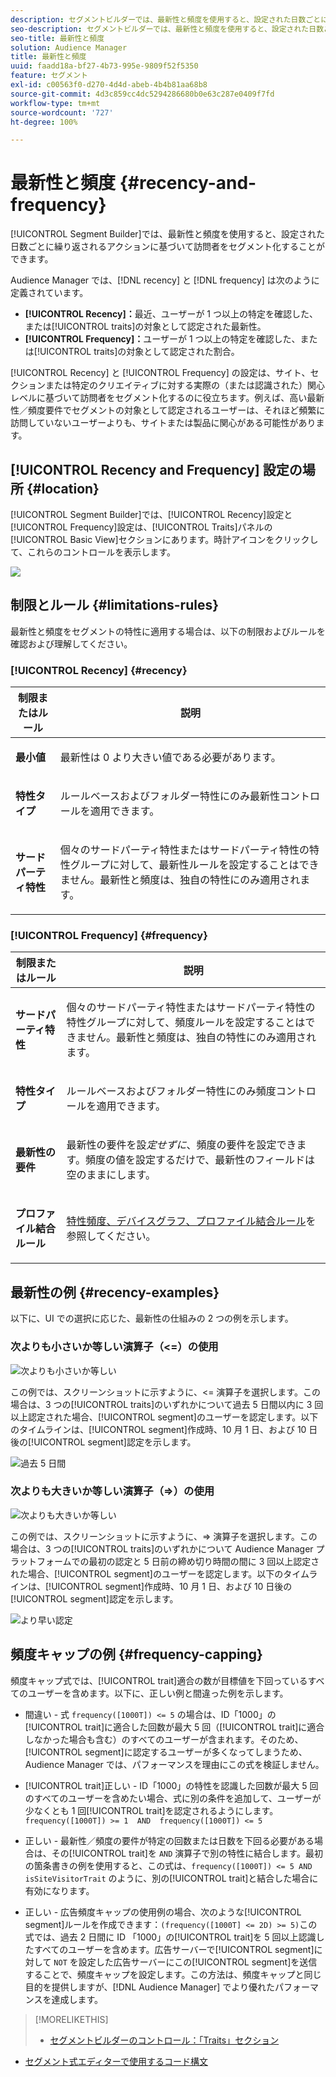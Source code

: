 ```yaml
---
description: セグメントビルダーでは、最新性と頻度を使用すると、設定された日数ごとに繰り返されるアクションに基づいて訪問者をセグメント化することができます。
seo-description: セグメントビルダーでは、最新性と頻度を使用すると、設定された日数ごとに繰り返されるアクションに基づいて訪問者をセグメント化することができます。
seo-title: 最新性と頻度
solution: Audience Manager
title: 最新性と頻度
uuid: faadd18a-bf27-4b73-995e-9809f52f5350
feature: セグメント
exl-id: c00563f0-d270-4d4d-abeb-4b4b81aa68b8
source-git-commit: 4d3c859cc4dc5294286680b0e63c287e0409f7fd
workflow-type: tm+mt
source-wordcount: '727'
ht-degree: 100%

---
```


# 最新性と頻度 {#recency-and-frequency}

[!UICONTROL Segment Builder]では、最新性と頻度を使用すると、設定された日数ごとに繰り返されるアクションに基づいて訪問者をセグメント化することができます。

Audience Manager では、[!DNL recency] と [!DNL frequency] は次のように定義されています。

* **[!UICONTROL Recency]：**&#x200B;最近、ユーザーが 1 つ以上の特定を確認した、または[!UICONTROL traits]の対象として認定された最新性。
* **[!UICONTROL Frequency]：**&#x200B;ユーザーが 1 つ以上の特定を確認した、または[!UICONTROL traits]の対象として認定された割合。

[!UICONTROL Recency] と [!UICONTROL Frequency] の設定は、サイト、セクションまたは特定のクリエイティブに対する実際の（または認識された）関心レベルに基づいて訪問者をセグメント化するのに役立ちます。例えば、高い最新性／頻度要件でセグメントの対象として認定されるユーザーは、それほど頻繁に訪問していないユーザーよりも、サイトまたは製品に関心がある可能性があります。

## [!UICONTROL Recency and Frequency] 設定の場所  {#location}

[!UICONTROL Segment Builder]では、[!UICONTROL Recency]設定と[!UICONTROL Frequency]設定は、[!UICONTROL Traits]パネルの[!UICONTROL Basic View]セクションにあります。時計アイコンをクリックして、これらのコントロールを表示します。

![](assets/recency_frequency.png)

## 制限とルール {#limitations-rules}

最新性と頻度をセグメントの特性に適用する場合は、以下の制限およびルールを確認および理解してください。

### [!UICONTROL Recency] {#recency}

<table id="table_026064124C694D75B7A960457D50170B"> 
 <thead> 
  <tr> 
   <th colname="col1" class="entry"> 制限またはルール </th> 
   <th colname="col2" class="entry"> 説明 </th> 
  </tr> 
 </thead>
 <tbody> 
  <tr> 
   <td colname="col1"> <p> <b>最小値</b> </p> </td> 
   <td colname="col2"> <p>最新性は 0 より大きい値である必要があります。 </p> </td> 
  </tr>
  <tr> 
   <td colname="col1"> <p> <b>特性タイプ</b> </p> </td> 
   <td colname="col2"> <p>ルールベースおよびフォルダー特性にのみ最新性コントロールを適用できます。 </p> </td> 
  </tr> 
  <tr> 
   <td colname="col1"> <p> <b>サードパーティ特性</b> </p> </td> 
   <td colname="col2"> <p>個々のサードパーティ特性またはサードパーティ特性の特性グループに対して、最新性ルールを設定することはできません。最新性と頻度は、独自の特性にのみ適用されます。 </p> </td> 
  </tr> 
 </tbody> 
</table>

### [!UICONTROL Frequency] {#frequency}

<table id="table_EBD621D26C8B4D03933E8C0753C892A7"> 
 <thead> 
  <tr> 
   <th colname="col1" class="entry"> 制限またはルール </th> 
   <th colname="col2" class="entry"> 説明 </th> 
  </tr> 
 </thead>
 <tbody> 
  <tr> 
   <td colname="col1"> <p> <b>サードパーティ特性</b> </p> </td> 
   <td colname="col2"> <p>個々のサードパーティ特性またはサードパーティ特性の特性グループに対して、頻度ルールを設定することはできません。最新性と頻度は、独自の特性にのみ適用されます。 </p> </td> 
  </tr> 
  <tr> 
   <td colname="col1"> <p> <b>特性タイプ</b> </p> </td> 
   <td colname="col2"> <p>ルールベースおよびフォルダー特性にのみ頻度コントロールを適用できます。 </p> </td> 
  </tr> 
  <tr> 
   <td colname="col1"> <p> <b>最新性の要件</b> </p> </td> 
   <td colname="col2"> <p>最新性の要件を設<i>定せずに</i>、頻度の要件を設定できます。頻度の値を設定するだけで、最新性のフィールドは空のままにします。 </p> </td> 
  </tr> 
  <tr> 
   <td colname="col1"> <p><b>プロファイル結合ルール</b> </p> </td> 
   <td colname="col2"> <p><a href="../../faq/faq-profile-merge.md#trait-freq-device-rules">特性頻度、デバイスグラフ、プロファイル結合ルール</a>を参照してください。 </p> </td> 
  </tr> 
 </tbody> 
</table>

## 最新性の例 {#recency-examples}

以下に、UI での選択に応じた、最新性の仕組みの 2 つの例を示します。

### 次よりも小さいか等しい演算子（&lt;=）の使用

![次よりも小さいか等しい](assets/less-than-equal-to.png)

この例では、スクリーンショットに示すように、&lt;= 演算子を選択します。この場合は、3 つの[!UICONTROL traits]のいずれかについて過去 5 日間以内に 3 回以上認定された場合、[!UICONTROL segment]のユーザーを認定します。以下のタイムラインは、[!UICONTROL segment]作成時、10 月 1 日、および 10 日後の[!UICONTROL segment]認定を示します。

![過去 5 日間](assets/last-5-days.png)

### 次よりも大きいか等しい演算子（=>）の使用

![次よりも大きいか等しい](assets/greater-than-equal-to.png)

この例では、スクリーンショットに示すように、=> 演算子を選択します。この場合は、3 つの[!UICONTROL traits]のいずれかについて Audience Manager プラットフォームでの最初の認定と 5 日前の締め切り時間の間に 3 回以上認定された場合、[!UICONTROL segment]のユーザーを認定します。以下のタイムラインは、[!UICONTROL segment]作成時、10 月 1 日、および 10 日後の[!UICONTROL segment]認定を示します。

![より早い認定](assets/earlier-qualification.png)


## 頻度キャップの例 {#frequency-capping}

頻度キャップ式では、[!UICONTROL trait]適合の数が目標値を下回っているすべてのユーザーを含めます。以下に、正しい例と間違った例を示します。

* 間違い - 式 `frequency([1000T]) <= 5` の場合は、ID「1000」の[!UICONTROL trait]に適合した回数が最大 5 回（[!UICONTROL trait]に適合しなかった場合も含む）のすべてのユーザーが含まれます。そのため、[!UICONTROL segment]に認定するユーザーが多くなってしまうため、Audience Manager では、パフォーマンスを理由にこの式を検証しません。

* [!UICONTROL trait]正しい - ID「1000」の特性を認識した回数が最大 5 回のすべてのユーザーを含めたい場合、式に別の条件を追加して、ユーザーが少なくとも 1 回[!UICONTROL trait]を認定されるようにします。`frequency([1000T]) >= 1  AND  frequency([1000T]) <= 5`

* 正しい - 最新性／頻度の要件が特定の回数または日数を下回る必要がある場合は、その[!UICONTROL trait]を `AND` 演算子で別の特性に結合します。最初の箇条書きの例を使用すると、この式は、`frequency([1000T]) <= 5 AND isSiteVisitorTrait` のように、別の[!UICONTROL trait]と結合した場合に有効になります。

* 正しい - 広告頻度キャップの使用例の場合、次のような[!UICONTROL segment]ルールを作成できます：`(frequency([1000T] <= 2D) >= 5)`この式では、過去 2 日間に ID 「1000」の[!UICONTROL trait]を 5 回以上認識したすべてのユーザーを含めます。広告サーバーで[!UICONTROL segment]に対して `NOT` を設定した広告サーバーにこの[!UICONTROL segment]を送信することで、頻度キャップを設定します。この方法は、頻度キャップと同じ目的を提供しますが、[!DNL Audience Manager] でより優れたパフォーマンスを達成します。

>[!MORELIKETHIS]
>
>* [セグメントビルダーのコントロール：「Traits」セクション](../../features/segments/segment-builder.md#segment-builder-controls-traits)
* [セグメント式エディターで使用するコード構文](../../features/segments/segment-code-syntax.md)

